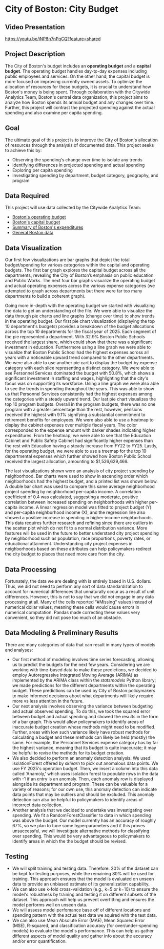 # City of Boston: City Budget

## Video Presentation
https://youtu.be/iNP8n7nPqCQ?feature=shared

## Project Description
The City of Boston's budget includes an **operating budget** and a **capital budget**. The operating budget handles day-to-day expenses including public employees and services. On the other hand, the capital budget is more focused on improving currently owned assets. To optimize the allocation of resources for these budgets, it is crucial to understand how Boston's money is being spent. Through collaboration with the Citywide Analytics Team, Boston's central data organization, this project aims to analyze how Boston spends its annual budget and any changes over time. Further, this project will contrast the projected spending against the actual spending and also examine per capita spending.

## Goal
The ultimate goal of this project is to improve the City of Boston's allocation of resources through the analysis of documented data. This project seeks to achieve this by:
* Observing the spending's change over time to isolate any trends
* Identifying differences in projected spending and actual spending
* Exploring per capita spending
* Investigating spending by department, budget category, geography, and program

## Data Required
This project will use data collected by the Citywide Analytics Team:
* [Boston's operating budget](https://data.boston.gov/dataset/operating-budget/resource/8f2971f0-7a0d-401d-8376-0289e3b810ba)
* [Boston's capital budget](https://data.boston.gov/dataset/capital-budget/resource/c62d666e-27ea-4c03-9cb1-d3a81a1fb641)
* [Summary of Boston's expenditures](https://data.boston.gov/dataset/checkbook-explorer)
* [General Boston data](https://data.boston.gov/)

## Data Visualization
Our first few visualizations are bar graphs that depict the total budget/spending for various categories within the capital and operating budgets. The first bar graph explores the capital budget across all the departments, revealing the City of Boston’s emphasis on public education and Public Works. The next four bar graphs visualize the operating budget and actual operating expenses across the various expense categories (we attempted to graph across departments but there were far too many departments to build a coherent graph).

Going more in-depth with the operating budget we started with visualizing the data to get an understanding of the file. We were able to visualize the data through pie charts and line graphs (change over time) to show trends in the operating budget. Our first pie chart visualization (displaying the top 10 department's budgets) provides a breakdown of the budget allocations across the top 10 departments for the fiscal year of 2025. Each segment of the pie represented a department. With 32.9% Boston Public Schools received the largest share, which could show that there was a significant investment in education. Furthermore using a line graph we were able to visualize that Boston Public School had the highest expenses across all years with a noticeable upward trend compared to the other departments. We were also able to use another pie cart to display the budget by expense category with each slice representing a distinct category. We were able to see Personnel Services dominated the budget with 50.8%, which shows a significant investment in staffing and wages, highlighting that the city's focus was on supporting its workforce. Using a line graph we were also able to see the trends in spending throughout the years. This was able to show us that Personnel Services consistently had the highest expenses among the categories with a steady upward trend. Our last pie chart visualizes the top 10 program budgets. Overall in the program budgets, there was no one program with a greater percentage than the rest, however, pensions received the highest with 9.1% signifying a substantial commitment to retirement benefits for employees. We were also able to use a heatmap to display the cabinet expenses over multiple fiscal years. The color corresponded to the expense amount with darker shades indicating higher expenditures. From the heatmap, we were able to see that the Education Cabinet and Public Safety Cabinet had significantly higher expenses than the rest with Education having a steady increase from FY22 to FY25. Lastly, for the operating budget, we were able to use a treemap for the top 10 departmental expenses which further showed how Boston Public School received the largest allocation, amounting to $1,526,629,466.

The last visualizations shown were an analysis of city project spending by neighborhood. Bar charts were used to show in ascending order which neighborhoods had the highest budget, and a printed list was shown below. A double bar chart was used to compare this same average neighborhood project spending by neighborhood per-capita income. A correlation coefficient of 0.4 was calculated, suggesting a moderate, positive correlation between increased spending on neighborhoods with higher per-capita income. A linear regression model was fitted to project budget (Y) and per-capita neighborhood income (X), and the regression line also showed a positive increase in spending in higher-income neighborhoods. This data requires further research and refining since there are outliers in the scatter plot which do not fit to a normal distribution variance. More features will be used in the future to better understand city project spending by neighborhood such as population, race proportions, poverty rates, or educational attainment. Understanding city project expenses in neighborhoods based on these attributes can help policymakers redirect the city budget to places that need more care from the city.

## Data Processing
Fortunately, the data we are dealing with is entirely based in U.S. dollars. Thus, we did not need to perform any sort of data standardization to account for numerical differences that unnaturally occur as a result of unit differences. However, this is not to say that we did not engage in any data processing at all. Many of the cells reported “#Missing” values instead of numerical dollar values, meaning these cells would cause errors in numerical computation. Pandas made correcting these values very convenient, so they did not pose too much of an obstacle.

## Data Modeling & Preliminary Results
There are many categories of data that can result in many types of models and analyses:
* Our first method of modeling involves time series forecasting, allowing us to predict the budgets for the next few years. Considering we are working with time-based data to make these predictions, we decided to employ Autoregressive Integrated Moving Average (ARIMA) as implemented by the ARIMA class within the _statsmodels_ Python library; we made predictions for the different departments within the operating budget. These predictions can be used by City of Boston policymakers to make informed decisions about what departments will likely require more vs less attention in the future.
* Our next analysis involves observing the variance between budgeting and actual observed spending. To do this, we took the squared error between budget and actual spending and showed the results in the form of a bar graph. This would allow policymakers to identify areas of inaccurate budget creation whose methods might need to be modified. Further, areas with low such variance likely have robust methods for calculating a budget and these methods can likely be held (mostly) the same. For example, the Personnel Services expense category has by far the highest variance, meaning that its budget is quite inaccurate; it may be helpful to revise the methods for its budget creation.
* We also decided to perform an anomaly detection analysis. We used IsolationForest offered by _sklearn_ to pick out anomalous data points. We use FY 2025's operation budget. Then, we insert a column into this data called 'Anamoly,' which uses isolation forest to populate rows in the data with -1 if an entry is an anomaly. Then, each anomaly row is displayed alongside its department and program. These can be valuable for a variety of reasons; for our own use, this anomaly detection can indicate data points that may be outliers and should be excluded. This anomaly detection can also be helpful to policymakers to identify areas of incorrect data collection.
* Another analysis that we decided to undertake was investigating over spending. We fit a RandomForestClassifier to data in which spending was above the budget. Our model currently has an accuracy of roughly 67%, so we plan to tune some hyperparameters and if this proves unsuccessful, we will investigate alternative methods for classifying over spending. This would be very advantageous to policymakers to identify areas in which the the budget should be revised.

## Testing
* We will split training and testing data. Therefore. 20% of the dataset can be kept for testing purposes, while the remaining 80% will be used for training. This approach ensures that the model is evaluated on unseen data to provide an unbiased estimate of its generalization capability.
* We can also use k-fold cross-validation (e.g., k=5 or k=10) to ensure the model's robustness by training and testing it on different subsets of the dataset. This approach will help us prevent overfitting and ensures the model performs well on unseen data.
* We will assess model perfomance base off of different locations and spending pattern with the actual test data we aquired with the test data.
* We can also use Mean Absolute Error (MAE), Mean Squared Error (MSE), R-squared, and classification accuracy (for over/under-spending models) to evaluate the model's performance. This can help us gather different aspects of model quality and gather info about the accuracy and/or error quantification.
